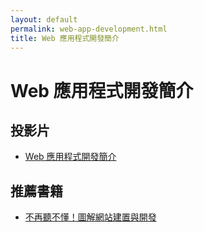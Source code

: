 ```yaml
---
layout: default
permalink: web-app-development.html
title: Web 應用程式開發簡介
---
```


# Web 應用程式開發簡介

## 投影片

* [ Web 應用程式開發簡介](/cs/files/intro-to-web-app-development.pdf)

## 推薦書籍

* [不再聽不懂！圖解網站建置與開發](https://www.tenlong.com.tw/items/9864760726?item_id=1021535)